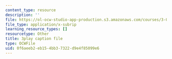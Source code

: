 ```yaml
---
content_type: resource
description: ''
file: https://ol-ocw-studio-app-production.s3.amazonaws.com/courses/3-091sc-introduction-to-solid-state-chemistry-fall-2010/0f6aeeb2eb154bb37322d9e4f85099e6_VL0pw-yVgjM.srt
file_type: application/x-subrip
learning_resource_types: []
resourcetype: Other
title: 3play caption file
type: OCWFile
uid: 0f6aeeb2-eb15-4bb3-7322-d9e4f85099e6
---
```


